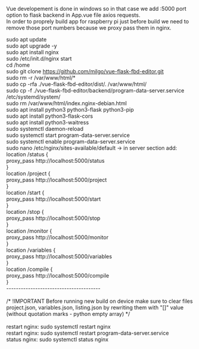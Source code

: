 Vue developement is done in windows so in that case we add :5000 port option to flask backend in App.vue file axios requests. <br />
In order to proprely build app for raspberry pi just before build we need to remove those port numbers because we proxy pass them in nginx.

sudo apt update <br />
sudo apt upgrade -y <br />
sudo apt install nginx <br />
sudo /etc/init.d/nginx start <br />
cd /home <br />
sudo git clone https://github.com/milgo/vue-flask-fbd-editor.git <br />
sudo rm -r /var/www/html/* <br />
sudo cp -rfa ./vue-flask-fbd-editor/dist/. /var/www/html/ <br />
sudo cp -f ./vue-flask-fbd-editor/backend/program-data-server.service /etc/systemd/system/ <br />
sudo rm /var/www/html/index.nginx-debian.html <br />
sudo apt install python3 python3-flask python3-pip <br />
sudo apt install python3-flask-cors <br />
sudo apt install python3-waitress <br />
sudo systemctl daemon-reload <br />
sudo systemctl start program-data-server.service <br />
sudo systemctl enable program-data-server.service <br />
sudo nano /etc/nginx/sites-available/default -> in server section add: <br />
location /status {<br />
	proxy_pass http://localhost:5000/status <br />
}<br />
location /project {<br />
	proxy_pass http://localhost:5000/project <br />
}<br />
location /start {<br />
	proxy_pass http://localhost:5000/start <br />
}<br />
location /stop {<br />
	proxy_pass http://localhost:5000/stop <br />
}<br />
location /monitor {<br />
	proxy_pass http://localhost:5000/monitor <br />
}<br />
location /variables {<br />
	proxy_pass http://localhost:5000/variables <br />
}<br />
location /compile {<br />
	proxy_pass http://localhost:5000/compile<br />
}<br />
---------------------------------------<br />
<br />
/* !IMPORTANT 
	Before running new build on device make sure to clear files project.json, variables.json, listing.json by rewriting them with "[]" value (without quotation marks - python empty array)
*/
<br /><br />
restart nginx: sudo systemctl restart nginx<br />
restart nginx: sudo systemctl restart program-data-server.service<br />
status nginx: sudo systemctl status nginx<br />
